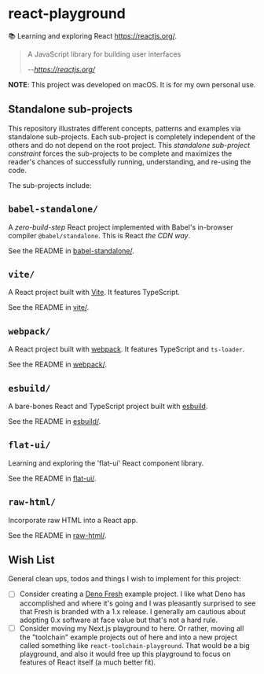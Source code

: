 # react-playground

📚 Learning and exploring React <https://reactjs.org/>.

> A JavaScript library for building user interfaces
> 
> --<cite>https://reactjs.org/</cite>

**NOTE**: This project was developed on macOS. It is for my own personal use.


## Standalone sub-projects

This repository illustrates different concepts, patterns and examples via standalone sub-projects. Each sub-project is
completely independent of the others and do not depend on the root project. This _standalone sub-project constraint_
forces the sub-projects to be complete and maximizes the reader's chances of successfully running, understanding, and
re-using the code.

The sub-projects include:

## `babel-standalone/`

A *zero-build-step* React project implemented with Babel's in-browser compiler `@babel/standalone`. This is React *the CDN way*.

See the README in [babel-standalone/](babel-standalone/).


## `vite/`

A React project built with [Vite](https://vitejs.dev/). It features TypeScript.

See the README in [vite/](vite/).


## `webpack/`

A React project built with [webpack](https://webpack.js.org/). It features TypeScript and `ts-loader`.

See the README in [webpack/](webpack/).


## `esbuild/`

A bare-bones React and TypeScript project built with [esbuild](https://esbuild.github.io/).

See the README in [esbuild/](esbuild/).


## `flat-ui/`

Learning and exploring the 'flat-ui' React component library.

See the README in [flat-ui/](flat-ui/).


## `raw-html/`

Incorporate raw HTML into a React app.

See the README in [raw-html/](raw-html/).


## Wish List

General clean ups, todos and things I wish to implement for this project:

* [ ] Consider creating a [Deno Fresh](https://github.com/denoland/fresh) example project. I like what Deno has accomplished
  and where it's going and I was pleasantly surprised to see that Fresh is branded with a 1.x release. I generally am
  cautious about adopting 0.x software at face value but that's not a hard rule.
* [ ] Consider moving my Next.js playground to here. Or rather, moving all the "toolchain" example projects out of here
  and into a new project called something like `react-toolchain-playground`. That would be a big playground, and also it
  would free up this playground to focus on features of React itself (a much better fit).
